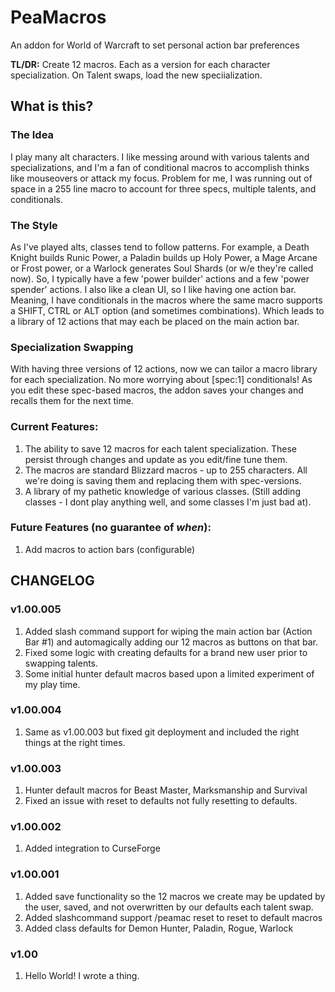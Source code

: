 # PeaMacros
An addon for World of Warcraft to set personal action bar preferences

**TL/DR:** Create 12 macros. Each as a version for each character specialization. On Talent swaps, load the new speciialization.

## What is this?

### The Idea
I play many alt characters. I like messing around with various talents and specializations, and I'm a fan of conditional macros to accomplish thinks like mouseovers or attack my focus. Problem for me, I was running out of space in a 255 line macro to account for three specs, multiple talents, and conditionals.  

### The Style
As I've played alts, classes tend to follow patterns. For example, a Death Knight builds Runic Power, a Paladin builds up Holy Power, a Mage Arcane or Frost power, or a Warlock generates Soul Shards (or w/e they're called now).  So, I typically have a few 'power builder' actions and a few 'power spender' actions.  I also like a clean UI, so I like having one action bar. Meaning, I have conditionals in the macros where the same macro supports a SHIFT, CTRL or ALT option (and sometimes combinations).  Which leads to a library of 12 actions that may each be placed on the main action bar.

### Specialization Swapping
With having three versions of 12 actions, now we can tailor a macro library for each specialization. No more worrying about [spec:1] conditionals!  As you edit these spec-based macros, the addon saves your changes and recalls them for the next time.

### Current Features:
1. The ability to save 12 macros for each talent specialization. These persist through changes and update as you edit/fine tune them.
2. The macros are standard Blizzard macros - up to 255 characters.  All we're doing is saving them and replacing them with spec-versions.
3. A library of my pathetic knowledge of various classes. (Still adding classes - I dont play anything well, and some classes I'm just bad at).

### Future Features (no guarantee of *when*):
1. Add macros to action bars (configurable)

## CHANGELOG

### v1.00.005
1. Added slash command support for wiping the main action bar (Action Bar #1) and automagically adding our 12 macros as buttons on that bar.
2. Fixed some logic with creating defaults for a brand new user prior to swapping talents.
3. Some initial hunter default macros based upon a limited experiment of my play time.

### v1.00.004
1. Same as v1.00.003 but fixed git deployment and included the right things at the right times.

### v1.00.003
1. Hunter default macros for Beast Master, Marksmanship and Survival
2. Fixed an issue with reset to defaults not fully resetting to defaults.

### v1.00.002
1. Added integration to CurseForge

### v1.00.001
1. Added save functionality so the 12 macros we create may be updated by the user, saved, and not overwritten by our defaults each talent swap.
2. Added slashcommand support /peamac reset to reset to default macros
3. Added class defaults for Demon Hunter, Paladin, Rogue, Warlock

### v1.00
1. Hello World!  I wrote a thing.
